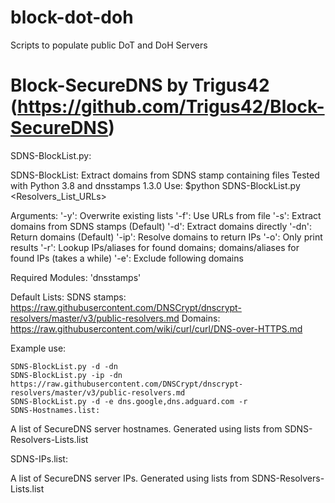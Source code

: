 # block-dot-doh
Scripts to populate public DoT and DoH Servers

# Block-SecureDNS by Trigus42 (https://github.com/Trigus42/Block-SecureDNS)
SDNS-BlockList.py:

SDNS-BlockList: Extract domains from SDNS stamp containing files
Tested with Python 3.8 and dnsstamps 1.3.0
Use: $python SDNS-BlockList.py <Resolvers_List_URLs>

Arguments:
'-y': Overwrite existing lists
'-f': Use URLs from file
'-s': Extract domains from SDNS stamps (Default)
'-d': Extract domains directly
'-dn': Return domains (Default)
'-ip': Resolve domains to return IPs
'-o': Only print results
'-r': Lookup IPs/aliases for found domains; domains/aliases for found IPs (takes a while)
'-e': Exclude following domains

Required Modules: 'dnsstamps'

Default Lists:
SDNS stamps: https://raw.githubusercontent.com/DNSCrypt/dnscrypt-resolvers/master/v3/public-resolvers.md
Domains: https://raw.githubusercontent.com/wiki/curl/curl/DNS-over-HTTPS.md

Example use:
```
SDNS-BlockList.py -d -dn  
SDNS-BlockList.py -ip -dn https://raw.githubusercontent.com/DNSCrypt/dnscrypt-resolvers/master/v3/public-resolvers.md
SDNS-BlockList.py -d -e dns.google,dns.adguard.com -r
SDNS-Hostnames.list:
```
A list of SecureDNS server hostnames. Generated using lists from SDNS-Resolvers-Lists.list

SDNS-IPs.list:

A list of SecureDNS server IPs. Generated using lists from SDNS-Resolvers-Lists.list
